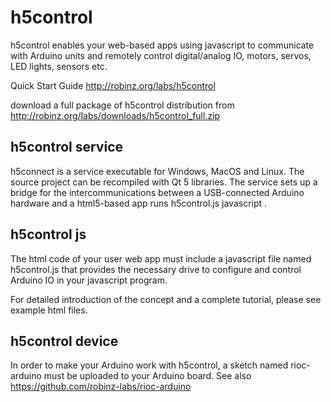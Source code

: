 # h5control
h5control enables your web-based apps using javascript to communicate with Arduino units and remotely control digital/analog IO, motors, servos, LED lights, sensors etc.

Quick Start Guide http://robinz.org/labs/h5control

download a full package of h5control distribution from http://robinz.org/labs/downloads/h5control_full.zip

## h5control service

h5connect is a service executable for Windows, MacOS and Linux. The source project can be recompiled with Qt 5 libraries. The service sets up a bridge for the intercommunications between a USB-connected Arduino hardware and a html5-based app runs h5control.js javascript .   


## h5control js

The html code of your user web app must include a javascript file named h5control.js that provides the necessary drive to configure and control Arduino IO in your javascript program.

For detailed introduction of the concept and a complete tutorial, please see example html files.


## h5control device

In order to make your Arduino work with h5control, a sketch named rioc-arduino must be uploaded to your Arduino board.  See also https://github.com/robinz-labs/rioc-arduino
